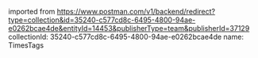 imported from https://www.postman.com/v1/backend/redirect?type=collection&id=35240-c577cd8c-6495-4800-94ae-e0262bcae4de&entityId=14453&publisherType=team&publisherId=37129
collectionId: 35240-c577cd8c-6495-4800-94ae-e0262bcae4de
name: TimesTags
